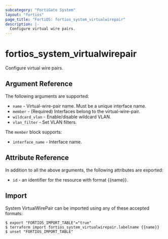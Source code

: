 ```yaml
---
subcategory: "FortiGate System"
layout: "fortios"
page_title: "FortiOS: fortios_system_virtualwirepair"
description: |-
  Configure virtual wire pairs.
---
```


# fortios_system_virtualwirepair
Configure virtual wire pairs.

## Argument Reference

The following arguments are supported:

* `name` - Virtual-wire-pair name. Must be a unique interface name.
* `member` - (Required) Interfaces belong to the virtual-wire-pair.
* `wildcard_vlan` - Enable/disable wildcard VLAN.
* `vlan_filter` - Set VLAN filters.

The `member` block supports:

* `interface_name` - Interface name.


## Attribute Reference

In addition to all the above arguments, the following attributes are exported:
* `id` - an identifier for the resource with format {{name}}.

## Import

System VirtualWirePair can be imported using any of these accepted formats:
```
$ export "FORTIOS_IMPORT_TABLE"="true"
$ terraform import fortios_system_virtualwirepair.labelname {{name}}
$ unset "FORTIOS_IMPORT_TABLE"
```
